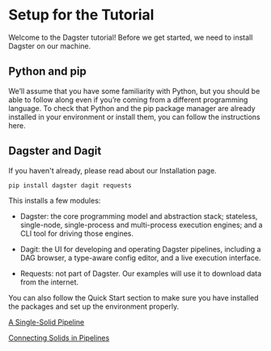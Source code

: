 # Setup for the Tutorial 
Welcome to the Dagster tutorial! Before we get started, we need to install Dagster on our machine.

## Python and pip 
We’ll assume that you have some familiarity with Python, but you should be able to follow along even if you’re coming from a different programming language. To check that Python and the pip package manager are already installed in your environment or install them, you can follow the instructions here.

## Dagster and Dagit 
If you haven't already, please read about our Installation page.

```
pip install dagster dagit requests
```

This installs a few modules:

- Dagster: the core programming model and abstraction stack; stateless, single-node, single-process and multi-process execution engines; and a CLI tool for driving those engines.

- Dagit: the UI for developing and operating Dagster pipelines, including a DAG browser, a type-aware config editor, and a live execution interface.

- Requests: not part of Dagster. Our examples will use it to download data from the internet.

You can also follow the Quick Start section to make sure you have installed the packages and set up the environment properly.

[A Single-Solid Pipeline](SingleSolid.md)

[Connecting Solids in Pipelines](ConnectingSolid.md)